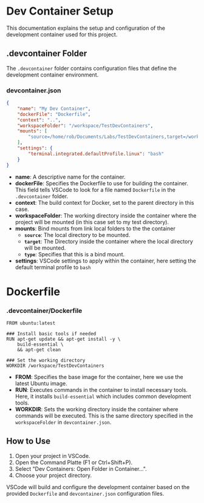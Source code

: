 # Dev Container Setup

This documentation explains the setup and configuration of the development container used for this project.

## .devcontainer Folder

The `.devcontainer` folder contains configuration files that define the development container environment.

### devcontainer.json

```json
{
    "name": "My Dev Container",
    "dockerFile": "Dockerfile",
    "context": "..",
    "workspaceFolder": "/workspace/TestDevContainers",
    "mounts": [
        "source=/home/rob/Documents/Labs/TestDevContainers,target=/workspace/TestDevContainers,type=bind"
    ],
    "settings": {
        "terminal.integrated.defaultProfile.linux": "bash"
    }
}
```

- **name**: A descriptive name for the container.
- **dockerFile**: Specifies the Dockerfile to use for building the container. This field tells VSCode to look for a file named `Dockerfile` in the `.devcontainer` folder.
- **context**: The build context for Docker, set to the parent directory in this case.
- **workspaceFolder**: The working directory inside the container where the project will be mounted (in this case set to my test directory).
- **mounts**: Bind mounts from link local folders to the the container
    - **`source`**: The local directory to be mounted.
    - **`target`**: The Directory inside the container where the local directory will be mounted.
    - **`type`**: Specifies that this is a bind mount.
- **settings**: VSCode settings to apply within the container, here setting the default terminal profile to `bash`


# Dockerfile

### .devcontainer/Dockerfile
```
FROM ubuntu:latest

### Install basic tools if needed
RUN apt-get update && apt-get install -y \
    build-essential \
    && apt-get clean

### Set the working directory
WORKDIR /workspace/TestDevContainers
```

- **FROM**: Specifies the base image for the container, here we use the latest Ubuntu image.
- **RUN**: Executes commands in the container to install necessary tools. Here, it installs `build-essential` which includes common development tools.
- **WORKDIR**: Sets the working directory inside the container where commands will be executed. This is the same directory specified in the `workspaceFolder` in `devcontainer.json`.

## How to Use

1. Open your project in VSCode.
2. Open the Command Platte (F1 or Ctrl+Shift+P).
3. Select "Dev Containers: Open Folder in Container...".
4. Choose your project directory.

VSCode will build and configure the development container based on the provided `Dockerfile` and `devcontainer.json` configuration files. 